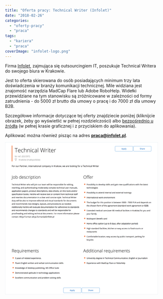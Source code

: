 ```yaml
---
title: "Oferta pracy: Technical Writer (Infolet)"
date: "2018-02-26"
categories:
  - "oferty-pracy"
  - "praca"
tags:
  - "kariera"
  - "praca"
coverImage: "infolet-logo.png"
---
```


Firma [Infolet](http://infolet.pl/), zajmująca się outsourcingiem IT, poszukuje Technical Writera do swojego biura w Krakowie.

Jest to oferta skierowana do osób posiadających minimum trzy lata doświadczenia w branży komunikacji technicznej. Mile widziana jest znajomość narzędzia MadCap Flare lub Adobe RoboHelp. Widełki przewidziane na tym stanowisku są zróżnicowane w zależności od formy zatrudnienia - do 5000 zł brutto dla umowy o pracę i do 7000 zł dla umowy B2B.

Szczegółowe informacje dotyczące tej oferty znajdziecie poniżej (kliknijcie obrazek, żeby go wyświetlić w pełnej rozdzielczości) albo [bezpośrednio u źródła](http://infolet.pl/oferty/?offer=911) (w pełnej krasie graficznej i z przyciskiem do aplikowania).

Aplikować można również pisząc na adres **[praca@infolet.pl](mailto:praca@infolet.pl)**.

[![](images/infolet_tech_writer.png)](http://techwriter.pl/wp-content/uploads/2018/02/infolet_tech_writer.png)
